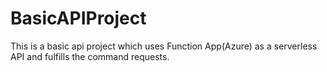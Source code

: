 # BasicAPIProject
This is a basic api project which uses Function App(Azure) as a serverless API and fulfills the command requests.
